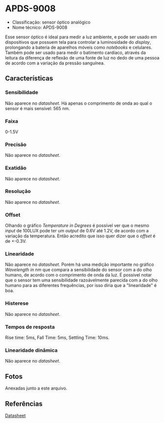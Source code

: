 # **APDS-9008**

- Classificação: sensor óptico analógico
- Nome técnico: APDS-9008

Esse sensor óptico é ideal para medir a luz ambiente, e pode ser usado em dispositivos que possuem tela para controlar a luminosidade do *display*, prolongando a bateria de aparelhos móveis como *notebooks* e celulares. Também pode ser usado para medir o batimento cardíaco, através da leitura da diferença de reflexão de uma fonte de luz no dedo de uma pessoa de acordo com a variação da pressão sanguínea.

## Características

### Sensibilidade

Não aparece no *datasheet*. Há apenas o comprimento de onda ao qual o sensor é mais sensível: 565 nm.

### Faixa

0-1.5V

### Precisão

Não aparece no *datasheet*.

### Exatidão

Não aparece no *datasheet*.

### Resolução

Não aparece no *datasheet*.

### Offset

Olhando o gráfico *Temperature in Degrees* é possível ver que o mesmo *input* de 100LUX pode ter um *output* de 0.6V até 1.2V, de acordo com a variação da temperatura. Então acredito que isso quer dizer que o *offset* é de +-0.3V.

### Linearidade

Não aparece no *datasheet*. Porém há uma medição importante no gráfico *Wavelength in nm* que compara a sensibilidade do sensor com a do olho humano, de acordo com o comprimento de onda da luz. É possível notar que o sensor tem uma sensibilidade razoávelmente parecida com a do olho humano para as diferentes frequências, por isso diria que a "linearidade" é boa.

### Histerese

Não aparece no *datasheet*.

### Tempos de resposta

Rise time: 5ms, Fall Time: 5ms, Settling Time: 10ms.

### Linearidade dinâmica

Não aparece no *datasheet*.

## Fotos

Anexadas junto a este arquivo.

## Referências

[Datasheet](https://docs.broadcom.com/doc/AV02-1169EN)





